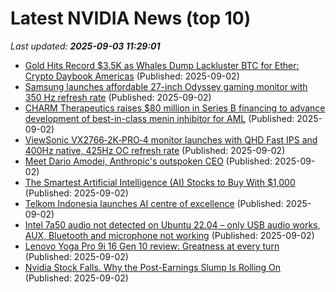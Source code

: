 # Latest NVIDIA News (top 10)
_Last updated: **2025-09-03 11:29:01**_

- [Gold Hits Record $3.5K as Whales Dump Lackluster BTC for Ether: Crypto Daybook Americas](https://www.coindesk.com/daybook-us/2025/09/02/gold-hits-record-usd3-5k-as-whales-dump-lackluster-btc-for-ether-crypto-daybook-americas) (Published: 2025-09-02)
- [Samsung launches affordable 27-inch Odyssey gaming monitor with 350 Hz refresh rate](https://www.notebookcheck.net/Samsung-launches-affordable-27-inch-Odyssey-gaming-monitor-with-350-Hz-refresh-rate.1102632.0.html) (Published: 2025-09-02)
- [CHARM Therapeutics raises $80 million in Series B financing to advance development of best-in-class menin inhibitor for AML](https://www.globenewswire.com/news-release/2025/09/02/3142466/0/en/CHARM-Therapeutics-raises-80-million-in-Series-B-financing-to-advance-development-of-best-in-class-menin-inhibitor-for-AML.html) (Published: 2025-09-02)
- [ViewSonic VX2766‑2K‑PRO‑4 monitor launches with QHD Fast IPS and 400Hz native, 425Hz OC refresh rate](https://www.notebookcheck.net/ViewSonic-VX2766-2K-PRO-4-monitor-launches-with-QHD-Fast-IPS-and-400-Hz-native-425-Hz-OC-refresh-rate.1102653.0.html) (Published: 2025-09-02)
- [Meet Dario Amodei, Anthropic's outspoken CEO](https://www.businessinsider.com/dario-amodei) (Published: 2025-09-02)
- [The Smartest Artificial Intelligence (AI) Stocks to Buy With $1,000](https://biztoc.com/x/363418dcf58edccb) (Published: 2025-09-02)
- [Telkom Indonesia launches AI centre of excellence](https://www.telecomtv.com/content/telcos-and-ai-channel/telkom-indonesia-launches-ai-centre-of-excellence-53736/) (Published: 2025-09-02)
- [Intel 7a50 audio not detected on Ubuntu 22.04 – only USB audio works, AUX, Bluetooth and microphone not working](https://askubuntu.com/questions/1555365/intel-7a50-audio-not-detected-on-ubuntu-22-04-only-usb-audio-works-aux-bluet) (Published: 2025-09-02)
- [Lenovo Yoga Pro 9i 16 Gen 10 review: Greatness at every turn](https://www.pcworld.com/article/2892211/lenovo-yoga-pro-9i-16-gen-10-aura-edition-review.html) (Published: 2025-09-02)
- [Nvidia Stock Falls. Why the Post-Earnings Slump Is Rolling On](https://biztoc.com/x/bc462988e2c4c98f) (Published: 2025-09-02)

